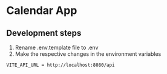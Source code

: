 # Calendar App

## Development steps

1. Rename .env.template file to .env
2. Make the respective changes in the environment variables

```
VITE_API_URL = http://localhost:8080/api
```
